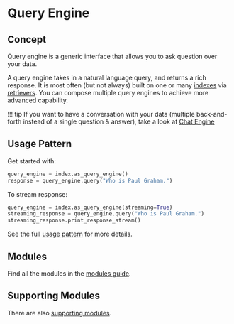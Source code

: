 # Query Engine

## Concept

Query engine is a generic interface that allows you to ask question over your data.

A query engine takes in a natural language query, and returns a rich response.
It is most often (but not always) built on one or many [indexes](/python/framework/module_guides/indexing/index) via [retrievers](/python/framework/module_guides/querying/retriever/index).
You can compose multiple query engines to achieve more advanced capability.

!!! tip
    If you want to have a conversation with your data (multiple back-and-forth instead of a single question & answer), take a look at [Chat Engine](/python/framework/module_guides/deploying/chat_engines/index)

## Usage Pattern

Get started with:

```python
query_engine = index.as_query_engine()
response = query_engine.query("Who is Paul Graham.")
```

To stream response:

```python
query_engine = index.as_query_engine(streaming=True)
streaming_response = query_engine.query("Who is Paul Graham.")
streaming_response.print_response_stream()
```

See the full [usage pattern](/python/framework/module_guides/deploying/query_engine/usage_pattern) for more details.

## Modules

Find all the modules in the [modules guide](/python/framework/module_guides/deploying/query_engine/modules).

## Supporting Modules

There are also [supporting modules](/python/framework/module_guides/deploying/query_engine/supporting_modules).
